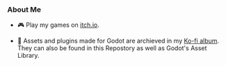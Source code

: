 ### About Me

- :video_game: Play my games on [itch.io](https://mechpensketch.itch.io/).

- :blue_book: Assets and plugins made for Godot are archieved in my [Ko-fi album](https://ko-fi.com/album/New-Album-V7V824S5Q). They can also be found in this Repostory as well as Godot's Asset Library.

<!--- [![ko-fi](https://www.ko-fi.com/img/githubbutton_sm.svg)](https://ko-fi.com/I3I1208SA)-->
